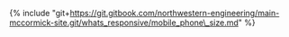 {% include "git+https://git.gitbook.com/northwestern-engineering/main-mccormick-site.git/whats_responsive/mobile_phone\_size.md" %}


